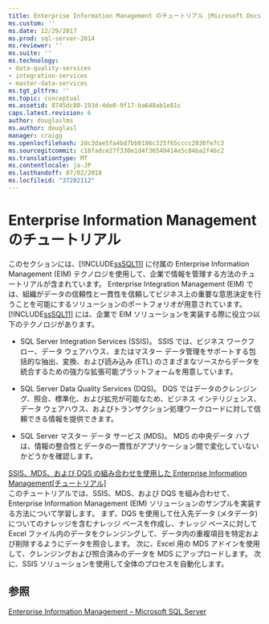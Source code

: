 ```yaml
---
title: Enterprise Information Management のチュートリアル |Microsoft Docs
ms.custom: ''
ms.date: 12/29/2017
ms.prod: sql-server-2014
ms.reviewer: ''
ms.suite: ''
ms.technology:
- data-quality-services
- integration-services
- master-data-services
ms.tgt_pltfrm: ''
ms.topic: conceptual
ms.assetid: 8745dc80-193d-4de0-9f17-ba648ab1e81c
caps.latest.revision: 6
author: douglaslms
ms.author: douglasl
manager: craigg
ms.openlocfilehash: 2dc3dae5fa4bd7bb0186c325f65cccc2030fe7c3
ms.sourcegitcommit: c18fadce27f330e1d4f36549414e5c84ba2f46c2
ms.translationtype: MT
ms.contentlocale: ja-JP
ms.lasthandoff: 07/02/2018
ms.locfileid: "37202112"
---
```

# <a name="enterprise-information-management-tutorials"></a>Enterprise Information Management のチュートリアル
  このセクションには、[!INCLUDE[ssSQL11](../includes/sssql11-md.md)] に付属の Enterprise Information Management (EIM) テクノロジを使用して、企業で情報を管理する方法のチュートリアルが含まれています。 Enterprise Integration Management (EIM) では、組織がデータの信頼性と一貫性を信頼してビジネス上の重要な意思決定を行うことを可能にするソリューションのポートフォリオが用意されています。 [!INCLUDE[ssSQL11](../includes/sssql11-md.md)] には、企業で EIM ソリューションを実装する際に役立つ以下のテクノロジがあります。  
  
-   SQL Server Integration Services (SSIS)。 SSIS では、ビジネス ワークフロー、データ ウェアハウス、またはマスター データ管理をサポートする包括的な抽出、変換、および読み込み (ETL) のさまざまなソースからデータを統合するための強力な拡張可能プラットフォームを用意しています。  
  
-   SQL Server Data Quality Services (DQS)。 DQS ではデータのクレンジング、照合、標準化、および拡充が可能なため、ビジネス インテリジェンス、データ ウェアハウス、およびトランザクション処理ワークロードに対して信頼できる情報を提供できます。  
  
-   SQL Server マスター データ サービス (MDS)。 MDS の中央データ ハブは、情報の整合性とデータの一貫性がアプリケーション間で変化していないかどうかを確認します。  
  
 [SSIS、MDS、および DQS の組み合わせを使用した Enterprise Information Management&#91;チュートリアル&#93;](../../2014/tutorials/enterprise-information-management-using-ssis-mds-and-dqs-together-[tutorial].md)  
 このチュートリアルでは、SSIS、MDS、および DQS を組み合わせて、Enterprise Information Management (EIM) ソリューションのサンプルを実装する方法について学習します。 まず、DQS を使用して仕入先データ (メタデータ) についてのナレッジを含むナレッジ ベースを作成し、ナレッジ ベースに対して Excel ファイル内のデータをクレンジングして、データ内の重複項目を特定および削除するようにデータを照合します。 次に、Excel 用の MDS アドインを使用して、クレンジングおよび照合済みのデータを MDS にアップロードします。 次に、SSIS ソリューションを使用して全体のプロセスを自動化します。  
  
## <a name="see-also"></a>参照  
 [Enterprise Information Management – Microsoft SQL Server](http://go.microsoft.com/fwlink/?LinkId=270871)  
  
  

